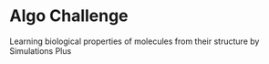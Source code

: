 # Algo Challenge

Learning biological properties of molecules from their structure by Simulations Plus
